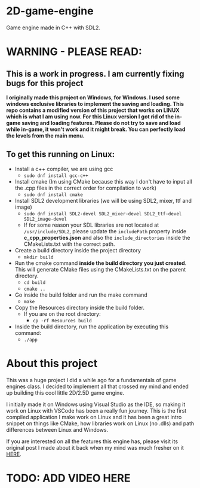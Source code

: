 # 2D-game-engine
Game engine made in C++ with SDL2.

# WARNING - PLEASE READ:

## **This is a work in progress. I am currently fixing bugs for this project**

**I originally made this project on Windows, for Windows. I used some windows exclusive libraries to implement the saving and loading. This repo contains a modified version of this project that works on LINUX which is what I am using now. For this Linux version I got rid of the in-game saving and loading features. Please do not try to save and load while in-game, it won't work and it might break. You can perfectly load the levels from the main menu.**


## To get this running on Linux:
- Install a c++ compiler, we are using gcc
    - `sudo dnf install gcc-c++`
- Install cmake (Im using CMake because this way I don't have to input all the .cpp files in the correct order for compilation to work)
    - `sudo dnf install cmake`
- Install SDL2 development libraries (we will be using SDL2, mixer, ttf and image)
    - `sudo dnf install SDL2-devel SDL2_mixer-devel SDL2_ttf-devel SDL2_image-devel`
    - If for some reason your SDL libraries are not located at `/usr/include/SDL2`, please update the `includePath` property inside **c_cpp_properties.json**  and also the `include_directories` inside the CMakeLists.txt with the correct path.
- Create a build directory inside the project directory
    - `mkdir build`
- Run the cmake command **inside the build directory you just created**. This  will generate CMake files using the CMakeLists.txt on the parent directory.
    - `cd build`
    - `cmake ..`
- Go inside the build folder and run the make command
    - `make`
- Copy the Resources directory inside the build folder.
    - If you are on the root directory:
        - `cp -rf Resources build`
- Inside the build directory, run the application by executing this command:
    - `./app`

# About this project
This was a huge project I did a while ago for a fundamentals of game engines class. I decided to implement all that crossed my mind and ended up building this cool little 2D/2.5D game engine.

I initially made it on Windows using Visual Studio as the IDE, so making it work on Linux with VSCode has been a really fun journey. This is the first compiled application I make work on Linux and it has been a great intro snippet on things like CMake, how libraries work on Linux (no .dlls) and path differences between Linux and Windows.

If you are interested on all the features this engine has, please visit its original post I made about it back when my mind was much fresher on it [HERE](https://arc-gameworks.webflow.io/programming/p-2dengine).

# TODO: ADD VIDEO HERE